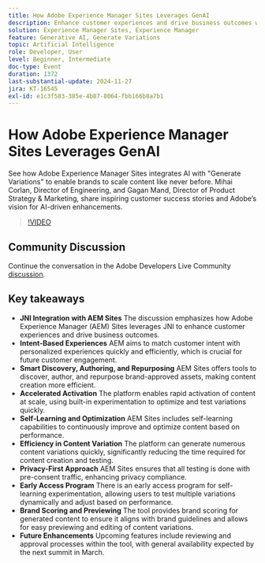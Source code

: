 ```yaml
---
title: How Adobe Experience Manager Sites Leverages GenAI
description: Enhance customer experiences and drive business outcomes with Adobe Experience Manager (AEM) Sites, leveraging JNI for intent-based experiences, smart content discovery, rapid activation, self-learning optimization, and privacy-first testing, with upcoming features for dynamic experimentation and brand scoring.
solution: Experience Manager Sites, Experience Manager
feature: Generative AI, Generate Variations
topic: Artificial Intelligence
role: Developer, User
level: Beginner, Intermediate
doc-type: Event
duration: 1372
last-substantial-update: 2024-11-27
jira: KT-16545
exl-id: e1c3f583-385e-4b87-8064-fbb166b8a7b1
---
```

# How Adobe Experience Manager Sites Leverages GenAI

See how Adobe Experience Manager Sites integrates AI with "Generate Variations" to enable brands to scale content like never before. Mihai Corlan, Director of Engineering, and Gagan Mand, Director of Product Strategy & Marketing, share inspiring customer success stories and Adobe’s vision for AI-driven enhancements.

>[!VIDEO](https://video.tv.adobe.com/v/3439637/?learn=on&enablevpops)

## Community Discussion

Continue the conversation in the Adobe Developers Live Community [discussion](https://adobe.ly/40y5tUG).

## Key takeaways

* **JNI Integration with AEM Sites** The discussion emphasizes how Adobe Experience Manager (AEM) Sites leverages JNI to enhance customer experiences and drive business outcomes. ​
* **Intent-Based Experiences** AEM aims to match customer intent with personalized experiences quickly and efficiently, which is crucial for future customer engagement.
* **Smart Discovery, Authoring, and Repurposing** AEM Sites offers tools to discover, author, and repurpose brand-approved assets, making content creation more efficient.
* **Accelerated Activation** The platform enables rapid activation of content at scale, using built-in experimentation to optimize and test variations quickly.
* **Self-Learning and Optimization** AEM Sites includes self-learning capabilities to continuously improve and optimize content based on performance.
* **Efficiency in Content Variation** The platform can generate numerous content variations quickly, significantly reducing the time required for content creation and testing. ​
* **Privacy-First Approach** AEM Sites ensures that all testing is done with pre-consent traffic, enhancing privacy compliance.
* **Early Access Program** There is an early access program for self-learning experimentation, allowing users to test multiple variations dynamically and adjust based on performance.
* **Brand Scoring and Previewing** The tool provides brand scoring for generated content to ensure it aligns with brand guidelines and allows for easy previewing and editing of content variations.
* **Future Enhancements** Upcoming features include reviewing and approval processes within the tool, with general availability expected by the next summit in March. ​
